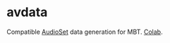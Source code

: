 # avdata
Compatible [AudioSet](https://research.google.com/audioset/) data generation for MBT. [Colab](https://colab.research.google.com/drive/1dLdXb64j2LinXhyI0wfJ3XRwMqBM78pk?usp=sharing).

